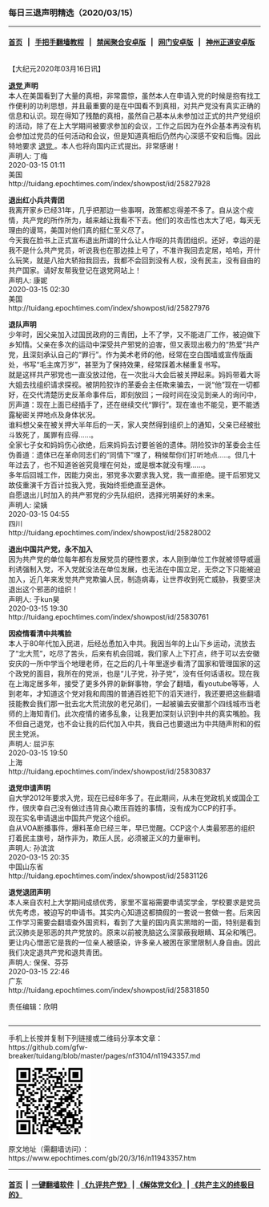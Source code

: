 ### 每日三退声明精选（2020/03/15）
------------------------

#### [首页](https://github.com/gfw-breaker/banned-news1/blob/master/README.md) &nbsp;&nbsp;|&nbsp;&nbsp; [手把手翻墙教程](https://github.com/gfw-breaker/guides/wiki) &nbsp;&nbsp;|&nbsp;&nbsp; [禁闻聚合安卓版](https://github.com/gfw-breaker/bn-android) &nbsp;&nbsp;|&nbsp;&nbsp; [网门安卓版](https://github.com/oGate2/oGate) &nbsp;&nbsp;|&nbsp;&nbsp; [神州正道安卓版](https://github.com/SzzdOgate/update) 



<div class="column" id="artbody" itemprop="articleBody">
 <!-- article content begin -->
 <p>
  【大纪元2020年03月16日讯】
 </p>
 <p>
  <strong>
   <a href="https://www.epochtimes.com/gb/tag/%E9%80%80%E5%85%9A.html">
    退党
   </a>
   声明
  </strong>
  <br/>
  本人在美国看到了大量的真相，非常震惊，虽然本人在申请入党的时候是抱有找工作便利的功利思想，并且最重要的是在中国看不到真相，对共产党没有真实正确的信息和认识。现在得知了残酷的真相，虽然自己基本从未参加过正式的共产党组织的活动，除了在上大学期间被要求参加的会议，工作之后因为在外企基本再没有机会参加过党员的任何活动和会议，但是知道真相后仍然内心深感不安和后悔。因此特地要求
  <a href="https://www.epochtimes.com/gb/tag/%E9%80%80%E5%85%9A.html">
   退党
  </a>
  。本人也将向国内正式提出。非常感谢！
  <br/>
  声明人: 丁梅
  <br/>
  2020-03-15 01:11
  <br/>
  美国
  <br/>
  http://tuidang.epochtimes.com/index/showpost/id/25827928
 </p>
 <p>
  <strong>
   退出红小兵共青团
  </strong>
  <br/>
  我离开家乡已经31年，几乎把那边一些事啊，政策都忘得差不多了。自从这个疫情，共产党的所作所为，越来越让我看不下去。他们的攻击性也太大了吧，每天无理由的谩骂，美国对他们真的挺仁至义尽了。
  <br/>
  今天我在脸书上正式宣布退出所谓的什么让人作呕的共青团组织。还好，幸运的是我不是什么共产党员，听说我也在那边挂上号了，不准许我回去定居，哈哈，开什么玩笑，就是八抬大轿抬我回去，我都不会回到没有人权，没有民主，没有自由的共产国家。请好友帮我登记在退党网站上！
  <br/>
  声明人: 康妮
  <br/>
  2020-03-15 02:30
  <br/>
  美国
  <br/>
  http://tuidang.epochtimes.com/index/showpost/id/25827976
 </p>
 <p>
  <strong>
   退队声明
  </strong>
  <br/>
  少年时，因父亲加入过国民政府的三青团，上不了学，又不能进厂工作，被迫做下乡知情。父亲在多次的运动中深受共产邪党的迫害，但又表现出极力的“热爱”共产党，且深刻承认自己的“罪行”。作为美术老师的他，经常在空白围墙或宣传版画处，书写“毛主席万岁”，甚至为了保持效果，经常踩着木梯重复书写。
  <br/>
  就是这样共产邪党也一直没放过他，在一次批斗大会后被关押起来。妈妈带着大哥大姐去找组织请求探视。被阴险狡诈的革委会主任欺来骗去，一说“他”现在一切都好，在交代清楚历史反革命事件后，即刻放回；一段时间在没见到亲人的询问中，厉声道：现在上面已经插手了，还在继续交代“罪行”。现在谁也不能见，更不能透露秘密关押地点及身体状况。
  <br/>
  谁料想父亲在被关押大半年后的一天，家人突然得到组织上的通知，父亲已经被批斗致死了，属罪有应得……。
  <br/>
  全家七子女和妈妈伤心欲绝，后来妈妈去讨要爸爸的遗体。阴险狡诈的革委会主任伪善道：遗体已在革命同志们的“同情下”埋了，稍候帮你们打听地点…..。但几十年过去了，也不知道爸爸究竟埋在何处，或是根本就没有埋……。
  <br/>
  多年后回城工作，因能力突出，邪党多次要求我入党，我一直拒绝。提干后邪党又故伎重演千方百计拉我入党，我始终拒绝直至退休。
  <br/>
  自愿退出儿时加入的共产邪党的少先队组织，选择光明美好的未来。
  <br/>
  声明人: 梁姨
  <br/>
  2020-03-15 04:55
  <br/>
  四川
  <br/>
  http://tuidang.epochtimes.com/index/showpost/id/25828002
 </p>
 <p>
  <strong>
   退出中国共产党，永不加入
  </strong>
  <br/>
  因为共产党的单位每年都有发展党员的硬性要求，本人刚到单位工作就被领导威逼利诱强制入党，不入党就没法在单位发展，也无法在中国立足，无奈之下只能被迫加入，近几年来发觉共产党欺骗人民，制造病毒，让世界收到死亡威胁，我要坚决退出这个邪恶的组织！
  <br/>
  声明人: 于kun昊
  <br/>
  2020-03-15 19:30
  <br/>
  http://tuidang.epochtimes.com/index/showpost/id/25830761
 </p>
 <p>
  <strong>
   因疫情看清中共嘴脸
  </strong>
  <br/>
  本人于80年代加入民进，后经怂恿加入中共。我因当年的上山下乡运动，流放去了“北大荒”，吃尽了苦头，后来有机会回城，我们家人上下打点，终于可以去安徽安庆的一所中学当个地理老师，在之后的几十年里逐步看清了国家和管理国家的这个政党的面目，我所在的党派，也是“儿子党，孙子党”，没有任何话语权。现在我在上海定居多年，接受了更多外界的新鲜事物，学会了翻墙，看youtube等等，人到老年，才知道这个党对我和周围的普通百姓犯下的滔天进行，我还要把这些翻墙技能教会我们那一批去北大荒流放的老兄弟们，一起被骗去安徽那个四线城市当老师的上海知青们。此次疫情的诸多乱象，让我更加深刻认识到中共的真实嘴脸。我不但自己退党，也不会让我的后代加入中共，我自己也要退出为中共随声附和的假民主党派。
  <br/>
  声明人: 屈沪东
  <br/>
  2020-03-15 19:50
  <br/>
  上海
  <br/>
  http://tuidang.epochtimes.com/index/showpost/id/25830837
 </p>
 <p>
  <strong>
   退党申请声明
  </strong>
  <br/>
  自大学2012年要求入党，现在已经8年多了。在此期间，从未在党政机关或国企工作，很庆幸自己没有做过违背良心欺压百姓的事情，没有成为CCP的打手。
  <br/>
  现在实名申请退出中国共产党这个组织。
  <br/>
  自从VOA断播事件，爆料革命已经三年，早已觉醒。CCP这个人类最邪恶的组织打着民主旗号，胡作非为，欺压人民，必须被正义的力量审判。
  <br/>
  声明人: 孙滨滨
  <br/>
  2020-03-15 20:35
  <br/>
  中国山东省
  <br/>
  http://tuidang.epochtimes.com/index/showpost/id/25831126
 </p>
 <p>
  <strong>
   退党退团声明
  </strong>
  <br/>
  本人来自农村上大学期间成绩优秀，家里不富裕需要申请奖学金，学校要求是党员优先考虑，被迫写的申请书。其实内心知道这都搞假的一套说一套做一套。后来因工作学习需要会翻墙查外国资料，看到了大量的国内真实黑暗的一面，特别是看到武汉肺炎是邪恶的共产党放的。原来以前被洗脑这么深蒙蔽我眼睛、耳朵和嘴巴。更让内心憎恶它是我的一位亲人被感染，许多亲人被困在家里限制人身自由。因此我们决定退共产党和退共青团。
  <br/>
  声明人: 保保、芬芬
  <br/>
  2020-03-15 22:46
  <br/>
  广东
  <br/>
  http://tuidang.epochtimes.com/index/showpost/id/25831850
 </p>
 <p>
  责任编辑：欣明
 </p>
 <!-- article content end -->
 <div id="below_article_ad">
  <div id="below_article_ad_inner">
  </div>
 </div>
</div>

<hr/>
手机上长按并复制下列链接或二维码分享本文章：<br/>
https://github.com/gfw-breaker/tuidang/blob/master/pages/nf3104/n11943357.md <br/>
<a href='https://github.com/gfw-breaker/tuidang/blob/master/pages/nf3104/n11943357.md'><img src='https://github.com/gfw-breaker/tuidang/blob/master/pages/nf3104/n11943357.md.png'/></a> <br/>
原文地址（需翻墙访问）：https://www.epochtimes.com/gb/20/3/16/n11943357.htm


------------------------
#### [首页](https://github.com/gfw-breaker/banned-news/blob/master/README.md) &nbsp;|&nbsp; [一键翻墙软件](https://github.com/gfw-breaker/nogfw/blob/master/README.md) &nbsp;| [《九评共产党》](https://github.com/gfw-breaker/9ping.md/blob/master/README.md#九评之一评共产党是什么) | [《解体党文化》](https://github.com/gfw-breaker/jtdwh.md/blob/master/README.md) | [《共产主义的终极目的》](https://github.com/gfw-breaker/gczydzjmd.md/blob/master/README.md)


<img src='http://gfw-breaker.win/tuidang/pages/nf3104/n11943357.md' width='0px' height='0px'/>